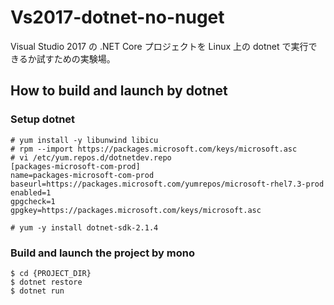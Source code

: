 # Vs2017-dotnet-no-nuget
Visual Studio 2017 の .NET Core プロジェクトを Linux 上の dotnet で実行できるか試すための実験場。

## How to build and launch by dotnet
### Setup dotnet
```
# yum install -y libunwind libicu
# rpm --import https://packages.microsoft.com/keys/microsoft.asc
# vi /etc/yum.repos.d/dotnetdev.repo
[packages-microsoft-com-prod]
name=packages-microsoft-com-prod
baseurl=https://packages.microsoft.com/yumrepos/microsoft-rhel7.3-prod
enabled=1
gpgcheck=1
gpgkey=https://packages.microsoft.com/keys/microsoft.asc

# yum -y install dotnet-sdk-2.1.4
```

### Build and launch the project by mono
```
$ cd {PROJECT_DIR}
$ dotnet restore
$ dotnet run
```

